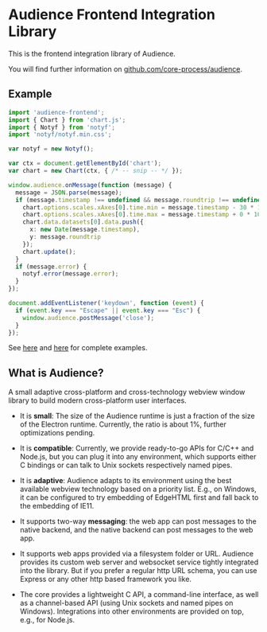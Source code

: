 # Audience Frontend Integration Library

This is the frontend integration library of Audience.

You will find further information on [github.com/core-process/audience](https://github.com/core-process/audience).

## Example

```ts
import 'audience-frontend';
import { Chart } from 'chart.js';
import { Notyf } from 'notyf';
import 'notyf/notyf.min.css';

var notyf = new Notyf();

var ctx = document.getElementById('chart');
var chart = new Chart(ctx, { /* -- snip -- */ });

window.audience.onMessage(function (message) {
  message = JSON.parse(message);
  if (message.timestamp !== undefined && message.roundtrip !== undefined) {
    chart.options.scales.xAxes[0].time.min = message.timestamp - 30 * 1000;
    chart.options.scales.xAxes[0].time.max = message.timestamp + 0 * 1000;
    chart.data.datasets[0].data.push({
      x: new Date(message.timestamp),
      y: message.roundtrip
    });
    chart.update();
  }
  if (message.error) {
    notyf.error(message.error);
  }
});

document.addEventListener('keydown', function (event) {
  if (event.key === "Escape" || event.key === "Esc") {
    window.audience.postMessage('close');
  }
});
```

See [here](https://github.com/core-process/audience/tree/master/examples/ping) and [here](https://github.com/core-process/audience/tree/master/examples/terminal) for complete examples.

## What is Audience?
A small adaptive cross-platform and cross-technology webview window library to build modern cross-platform user interfaces.

- It is **small**: The size of the Audience runtime is just a fraction of the size of the Electron runtime. Currently, the ratio is about 1%, further optimizations pending.

- It is **compatible**: Currently, we provide ready-to-go APIs for C/C++ and Node.js, but you can plug it into any environment, which supports either C bindings or can talk to Unix sockets respectively named pipes.

- It is **adaptive**: Audience adapts to its environment using the best available webview technology based on a priority list. E.g., on Windows, it can be configured to try embedding of EdgeHTML first and fall back to the embedding of IE11.

- It supports two-way **messaging**: the web app can post messages to the native backend, and the native backend can post messages to the web app.

- It supports web apps provided via a filesystem folder or URL. Audience provides its custom web server and websocket service tightly integrated into the library. But if you prefer a regular http URL schema, you can use Express or any other http based framework you like.

- The core provides a lightweight C API, a command-line interface, as well as a channel-based API (using Unix sockets and named pipes on Windows). Integrations into other environments are provided on top, e.g., for Node.js.
